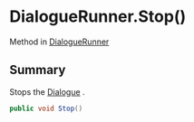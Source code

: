 # DialogueRunner.Stop()

Method in [DialogueRunner](/docs/api/csharp/yarn.unity.dialoguerunner.md)

## Summary


Stops the  <a href="yarn.unity.dialoguerunner.dialogue.md">Dialogue</a> .


```csharp
public void Stop()
```

